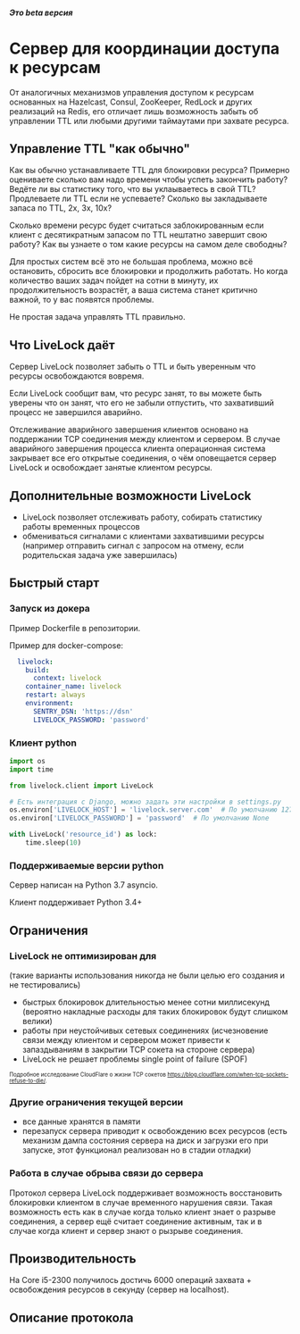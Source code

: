 ##### Это beta версия
# Сервер для координации доступа к ресурсам

От аналогичных механизмов управления доступом к ресурсам основанных на Hazelcast, Consul, ZooKeeper, RedLock и других реализаций на Redis, его отличает лишь возможность забыть об управлении TTL или любыми другими таймаутами при захвате ресурса.

## Управление TTL "как обычно"
Как вы обычно устанавливаете TTL для блокировки ресурса? Примерно оцениваете сколько вам надо времени чтобы успеть закончить работу? Ведёте ли вы статистику того, что вы уклаываетесь в свой TTL? Продлеваете ли TTL если не успеваете? Сколько вы закладываете запаса по TTL, 2x, 3x, 10x?

Сколько времени ресурс будет считаться заблокированным если клиент с десятикратным запасом по TTL нештатно завершит свою работу? Как вы узнаете о том какие ресурсы на самом деле свободны?

Для простых систем всё это не большая проблема, можно всё остановить, сбросить все блокировки и продолжить работать. Но когда количество ваших задач пойдет на сотни в минуту, их продолжительность возрастёт, а ваша система станет критично важной, то у вас появятся проблемы.

Не простая задача управлять TTL правильно.

## Что LiveLock даёт
Сервер LiveLock позволяет забыть о TTL и быть уверенным что ресурсы освобождаются вовремя.

Если LiveLock сообщит вам, что ресурс занят, то вы можете быть уверены что он занят, что его не забыли отпустить, что захвативший процесс не завершился аварийно.

Отслеживание аварийного завершения клиентов основано на поддержании TCP соединения между клиентом и сервером. В случае аварийного завершения процесса клиента операционная система закрывает все его открытые соединения, о чём оповещается сервер LiveLock и освобождает занятые клиентом ресурсы.

## Дополнительные возможности LiveLock
* LiveLock позволяет отслеживать работу, собирать статистику работы временных процессов
* обмениваться сигналами с клиентами захватившими ресурсы (например отправить сигнал с запросом на отмену, если родительская задача уже завершилась)

## Быстрый старт
### Запуск из докера
Пример Dockerfile в репозитории.

Пример для docker-compose:
```yaml
  livelock:
    build:
      context: livelock
    container_name: livelock
    restart: always
    environment:
      SENTRY_DSN: 'https://dsn'
      LIVELOCK_PASSWORD: 'password'
```
### Клиент python
```python
import os
import time

from livelock.client import LiveLock

# Есть интеграция с Django, можно задать эти настройки в settings.py
os.environ['LIVELOCK_HOST'] = 'livelock.server.com'  # По умолчанию 127.0.0.1
os.environ['LIVELOCK_PASSWORD'] = 'password'  # По умолчанию None

with LiveLock('resource_id') as lock:
    time.sleep(10)
```
### Поддерживаемые версии python
Сервер написан на Python 3.7 asyncio.

Клиент поддерживает Python 3.4+

## Ограничения
### LiveLock не оптимизирован для
(такие варианты использования никогда не были целью его создания и не тестировались) 
* быстрых блокировок длительностью менее сотни миллисекунд (вероятно накладные расходы для таких блокировок будут слишком велики)
* работы при неустойчивых сетевых соединениях (исчезновение связи между клиентом и сервером может привести к запаздываниям в закрытии TCP сокета на стороне сервера)
* LiveLock не решает проблемы single point of failure (SPOF)

 <sub><sup>Подробное исследование CloudFlare о жизни TCP сокетов <https://blog.cloudflare.com/when-tcp-sockets-refuse-to-die/>.</sup></sub>
 
### Другие ограничения текущей версии
* все данные хранятся в памяти
* перезапуск сервера приводит к освобождению всех ресурсов (есть механизм дампа состояния сервера на диск и загрузки его при запуске, этот функционал реализован но в стадии отладки)

### Работа в случае обрыва связи до сервера
Протокол сервера LiveLock поддерживает возможность восстановить блокировки клиентом в случае временного нарушения связи.
Такая возможность есть как в случае когда только клиент знает о разрыве соединения, а сервер ещё считает соединение активным, так и в случае когда клиент и сервер знают о рызрыве соединения.

## Производительность

На Core i5-2300 получилось достичь 6000 операций захвата + освобождения ресурсов в секунду (сервер на localhost). 

## Описание протокола